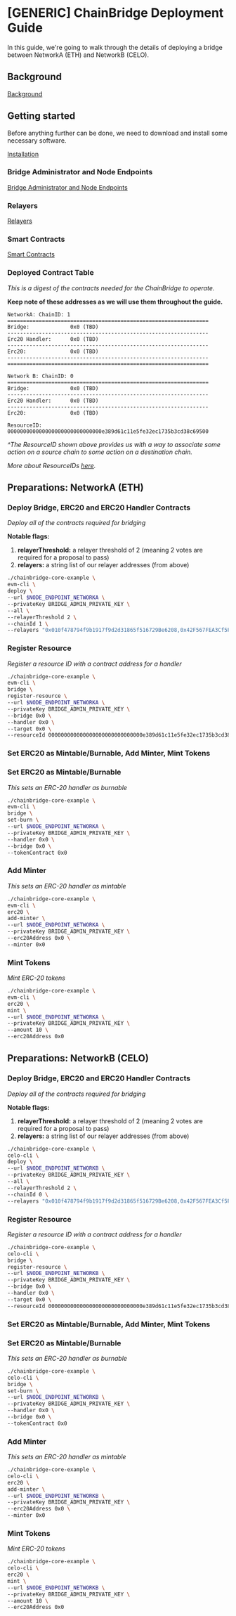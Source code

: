 # [GENERIC] ChainBridge Deployment Guide

In this guide, we're going to walk through the details of deploying a bridge between NetworkA (ETH) and NetworkB (CELO).

## Background
[Background](../background.md)

## Getting started

Before anything further can be done, we need to download and install some necessary software.

[Installation](../installation.md)

### Bridge Administrator and Node Endpoints

[Bridge Administrator and Node Endpoints](../bridge-admin-node-endpoints.md)

### Relayers

[Relayers](../relayers.md)

### Smart Contracts

[Smart Contracts](../contracts.md)

### Deployed Contract Table
_This is a digest of the contracts needed for the ChainBridge to operate._

**Keep note of these addresses as we will use them throughout the guide.**
```
NetworkA: ChainID: 1
================================================================
Bridge:             0x0 (TBD)
----------------------------------------------------------------
Erc20 Handler:      0x0 (TBD)
----------------------------------------------------------------
Erc20:              0x0 (TBD)
----------------------------------------------------------------
================================================================

Network B: ChainID: 0
================================================================
Bridge:             0x0 (TBD)
----------------------------------------------------------------
Erc20 Handler:      0x0 (TBD)
----------------------------------------------------------------
Erc20:              0x0 (TBD)

ResourceID: 000000000000000000000000000000e389d61c11e5fe32ec1735b3cd38c69500 
```
*^The ResourceID shown above provides us with a way to associate some action on a source chain to some action on a destination chain.*

*More about ResourceIDs [here](../spec.md#resource-id).*

## Preparations: NetworkA (ETH)

### Deploy Bridge, ERC20 and ERC20 Handler Contracts

*Deploy all of the contracts required for bridging*

**Notable flags:**
1. **relayerThreshold:** a relayer threshold of 2 (meaning 2 votes are required for a proposal to pass)
2. **relayers:** a string list of our relayer addresses (from above)

```bash
./chainbridge-core-example \
evm-cli \
deploy \
--url $NODE_ENDPOINT_NETWORKA \
--privateKey BRIDGE_ADMIN_PRIVATE_KEY \
--all \
--relayerThreshold 2 \
--chainId 1 \
--relayers "0x010f478794f9b1917f9d2d31865f516729Be6208,0x42F567FEA3Cf5F27186344F04A5774A753B55b39,0xb7d584fE0085fEb275FAc27deaCddA404AdD949A"
```

### Register Resource

*Register a resource ID with a contract address for a handler*

```bash
./chainbridge-core-example \
evm-cli \
bridge \
register-resource \
--url $NODE_ENDPOINT_NETWORKA \
--privateKey BRIDGE_ADMIN_PRIVATE_KEY \
--bridge 0x0 \
--handler 0x0 \
--target 0x0 \
--resourceId 000000000000000000000000000000e389d61c11e5fe32ec1735b3cd38c69500
```

### Set ERC20 as Mintable/Burnable, Add Minter, Mint Tokens

### Set ERC20 as Mintable/Burnable

*This sets an ERC-20 handler as burnable*

```bash
./chainbridge-core-example \
evm-cli \
bridge \
set-burn \
--url $NODE_ENDPOINT_NETWORKA \
--privateKey BRIDGE_ADMIN_PRIVATE_KEY \
--handler 0x0 \
--bridge 0x0 \
--tokenContract 0x0
```

### Add Minter

*This sets an ERC-20 handler as mintable*

```bash
./chainbridge-core-example \
evm-cli \
erc20 \
add-minter \
--url $NODE_ENDPOINT_NETWORKA \
--privateKey BRIDGE_ADMIN_PRIVATE_KEY \
--erc20Address 0x0 \
--minter 0x0
```

### Mint Tokens

*Mint ERC-20 tokens*

```bash
./chainbridge-core-example \
evm-cli \
erc20 \
mint \
--url $NODE_ENDPOINT_NETWORKA \
--privateKey BRIDGE_ADMIN_PRIVATE_KEY \
--amount 10 \
--erc20Address 0x0
```

## Preparations: NetworkB (CELO)

### Deploy Bridge, ERC20 and ERC20 Handler Contracts

*Deploy all of the contracts required for bridging*

**Notable flags:**
1. **relayerThreshold:** a relayer threshold of 2 (meaning 2 votes are required for a proposal to pass)
2. **relayers:** a string list of our relayer addresses (from above)

```bash
./chainbridge-core-example \
celo-cli \
deploy \
--url $NODE_ENDPOINT_NETWORKB \
--privateKey BRIDGE_ADMIN_PRIVATE_KEY \
--all \
--relayerThreshold 2 \
--chainId 0 \
--relayers "0x010f478794f9b1917f9d2d31865f516729Be6208,0x42F567FEA3Cf5F27186344F04A5774A753B55b39,0xb7d584fE0085fEb275FAc27deaCddA404AdD949A"
```

### Register Resource

*Register a resource ID with a contract address for a handler*

```bash
./chainbridge-core-example \
celo-cli \
bridge \
register-resource \
--url $NODE_ENDPOINT_NETWORKB \
--privateKey BRIDGE_ADMIN_PRIVATE_KEY \
--bridge 0x0 \
--handler 0x0 \
--target 0x0 \
--resourceId 000000000000000000000000000000e389d61c11e5fe32ec1735b3cd38c69500
```

### Set ERC20 as Mintable/Burnable, Add Minter, Mint Tokens

### Set ERC20 as Mintable/Burnable

*This sets an ERC-20 handler as burnable*

```bash
./chainbridge-core-example \
celo-cli \
bridge \
set-burn \
--url $NODE_ENDPOINT_NETWORKB \
--privateKey BRIDGE_ADMIN_PRIVATE_KEY \
--handler 0x0 \
--bridge 0x0 \
--tokenContract 0x0
```

### Add Minter

*This sets an ERC-20 handler as mintable*

```bash
./chainbridge-core-example \
celo-cli \
erc20 \
add-minter \
--url $NODE_ENDPOINT_NETWORKB \
--privateKey BRIDGE_ADMIN_PRIVATE_KEY \
--erc20Address 0x0 \
--minter 0x0
```

### Mint Tokens

*Mint ERC-20 tokens*

```bash
./chainbridge-core-example \
celo-cli \
erc20 \
mint \
--url $NODE_ENDPOINT_NETWORKB \
--privateKey BRIDGE_ADMIN_PRIVATE_KEY \
--amount 10 \
--erc20Address 0x0
```
